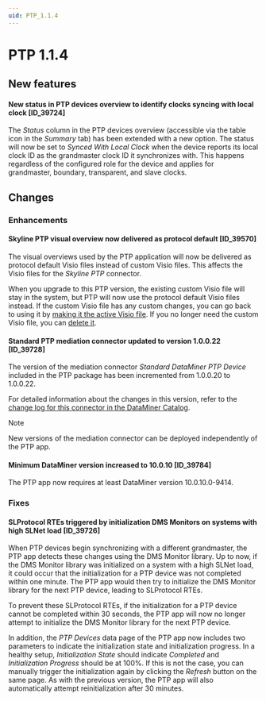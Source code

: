 ```yaml
---
uid: PTP_1.1.4
---
```


# PTP 1.1.4

## New features

#### New status in PTP devices overview to identify clocks syncing with local clock [ID_39724]

The *Status* column in the PTP devices overview (accessible via the table icon in the *Summary* tab) has been extended with a new option. The status will now be set to *Synced With Local Clock* when the device reports its local clock ID as the grandmaster clock ID it synchronizes with. This happens regardless of the configured role for the device and applies for grandmaster, boundary, transparent, and slave clocks.

## Changes

### Enhancements

#### Skyline PTP visual overview now delivered as protocol default [ID_39570]

The visual overviews used by the PTP application will now be delivered as protocol default Visio files instead of custom Visio files. This affects the Visio files for the *Skyline PTP* connector.

When you upgrade to this PTP version, the existing custom Visio file will stay in the system, but PTP will now use the protocol default Visio files instead. If the custom Visio file has any custom changes, you can go back to using it by [making it the active Visio file](xref:Managing_Visio_files_linked_to_protocols#switching-between-different-visio-files). If you no longer need the custom Visio file, you can [delete it](xref:Managing_Visio_files_linked_to_protocols#removing-a-microsoft-visio-file-assigned-to-a-protocol).

#### Standard PTP mediation connector updated to version 1.0.0.22 [ID_39728]

The version of the mediation connector *Standard DataMiner PTP Device* included in the PTP package has been incremented from 1.0.0.20 to 1.0.0.22.

For detailed information about the changes in this version, refer to the [change log for this connector in the DataMiner Catalog](https://catalog.dataminer.services/details/59d8a85e-5ee6-4203-a7c4-2b06ad665d96).

> [!NOTE]
> New versions of the mediation connector can be deployed independently of the PTP app.

#### Minimum DataMiner version increased to 10.0.10 [ID_39784]

The PTP app now requires at least DataMiner version 10.0.10.0-9414.

### Fixes

#### SLProtocol RTEs triggered by initialization DMS Monitors on systems with high SLNet load [ID_39726]

When PTP devices begin synchronizing with a different grandmaster, the PTP app detects these changes using the DMS Monitor library. Up to now, if the DMS Monitor library was initialized on a system with a high SLNet load, it could occur that the initialization for a PTP device was not completed within one minute. The PTP app would then try to initialize the DMS Monitor library for the next PTP device, leading to SLProtocol RTEs.

To prevent these SLProtocol RTEs, if the initialization for a PTP device cannot be completed within 30 seconds, the PTP app will now no longer attempt to initialize the DMS Monitor library for the next PTP device.

In addition, the *PTP Devices* data page of the PTP app now includes two parameters to indicate the initialization state and initialization progress. In a healthy setup, *Initialization State* should indicate *Completed* and *Initialization Progress* should be at 100%. If this is not the case, you can manually trigger the initialization again by clicking the *Refresh* button on the same page. As with the previous version, the PTP app will also automatically attempt reinitialization after 30 minutes.
